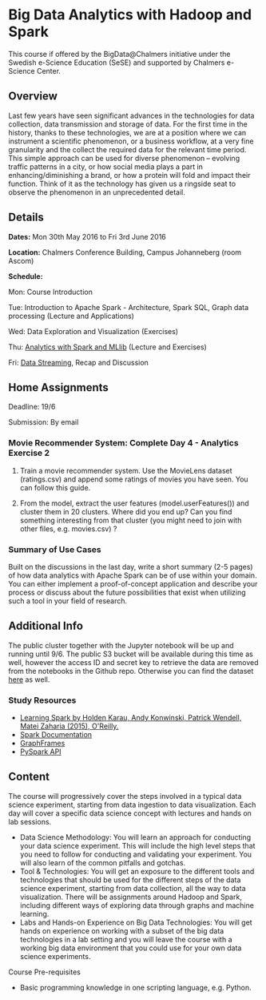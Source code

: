 # Big Data Analytics with Hadoop and Spark

This course if offered by the BigData@Chalmers initiative under the Swedish e-Science Education (SeSE) and supported by Chalmers e-Science Center.

## Overview

Last few years have seen significant advances in the technologies for data collection, data transmission and storage of data. For the first time in the history, thanks to these technologies, we are at a position where we can instrument a scientific phenomenon, or a business workflow, at a very fine granularity and the collect the required data for the relevant time period. This simple approach can be used for diverse phenomenon – evolving traffic patterns in a city, or how social media plays a part in enhancing/diminishing a brand, or how a protein will fold and impact their function. Think of it as the technology has given us a ringside seat to observe the phenomenon in an unprecedented detail.

## Details

**Dates:** Mon 30th May 2016 to Fri 3rd June 2016

**Location:** Chalmers Conference Building, Campus Johanneberg (room Ascom)

**Schedule:**

   Mon: Course Introduction
  
   Tue: Introduction to Apache Spark - Architecture, Spark SQL, Graph data processing (Lecture and Applications)
  
   Wed: Data Exploration and Visualization (Exercises)
  
   Thu: [Analytics with Spark and MLlib](https://github.com/bdexp/big-data-analytics-2016/blob/master/Day%204%20-%20Analytics/BD2016%20Course.pdf) (Lecture and Exercises)
  
   Fri: [Data Streaming](http://www.slideshare.net/VincenzoGulisano/data-streaming-in-a-nutshell-and-sparks-window-operations), Recap and Discussion

## Home Assignments

Deadline: 19/6

Submission: By email

### Movie Recommender System: Complete Day 4 - Analytics Exercise 2

1. Train a movie recommender system. Use the MovieLens dataset (ratings.csv) and append some ratings of movies you have seen. You can follow this guide.

2. From the model, extract the user features (model.userFeatures()) and cluster them in 20 clusters. Where did you end up? Can you find something interesting from that cluster (you might need to join with other files, e.g. movies.csv) ?


### Summary of Use Cases

Built on the discussions in the last day, write a short summary (2-5 pages) of how data analytics with Apache Spark can be of use within your domain. You can either implement a proof-of-concept application and describe your process or discuss about the future possibilities that exist when utilizing such a tool in your field of research.

## Additional Info

The public cluster together with the Jupyter notebook will be up and running until 9/6. The public S3 bucket will be available during this time as well, however the access ID and secret key to retrieve the data are removed from the notebooks in the Github repo. Otherwise you can find the dataset [here](http://grouplens.org/datasets/movielens/) as well.

### Study Resources

* [Learning Spark by Holden Karau, Andy Konwinski, Patrick Wendell, Matei Zaharia (2015), O'Reilly.](http://shop.oreilly.com/product/0636920028512.do)
* [Spark Documentation](http://spark.apache.org/docs/latest/)
* [GraphFrames](http://graphframes.github.io/)
* [PySpark API](https://spark.apache.org/docs/latest/api/python/)

## Content

The course will progressively cover the steps involved in a typical data science experiment, starting from data ingestion to data visualization. Each day will cover a specific data science concept with lectures and hands on lab sessions.
 
* Data Science Methodology: You will learn an approach for conducting your data science experiment. This will include the high level steps that you need to follow for conducting and validating your experiment. You will also learn of the common pitfalls and gotchas.
* Tool & Technologies: You will get an exposure to the different tools and technologies that should be used for the different steps of the data science experiment, starting from data collection, all the way to data visualization. There will be assignments around Hadoop and Spark, including different ways of exploring data through graphs and machine learning.
* Labs and Hands-on Experience on Big Data Technologies: You will get hands on experience on working with a subset of the big data technologies in a lab setting and you will leave the course with a working big data environment that you could use for your own data science experiments.
 
Course Pre-requisites
* Basic programming knowledge in one scripting language, e.g. Python.
